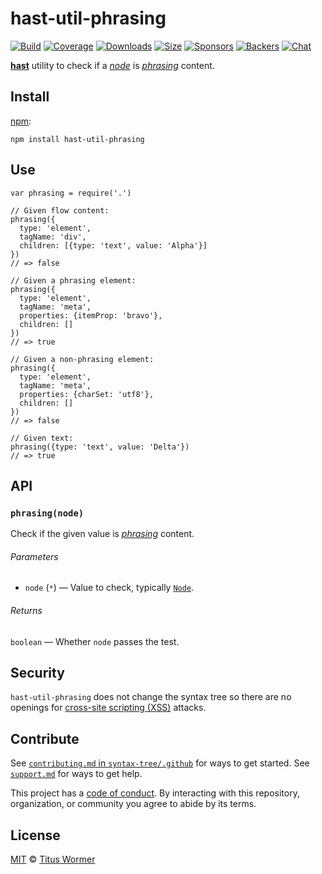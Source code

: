 hast-util-phrasing
==================

[![Build](https://img.shields.io/travis/syntax-tree/hast-util-phrasing.svg)](https://travis-ci.org/syntax-tree/hast-util-phrasing) [![Coverage](https://img.shields.io/codecov/c/github/syntax-tree/hast-util-phrasing.svg)](https://codecov.io/github/syntax-tree/hast-util-phrasing) [![Downloads](https://img.shields.io/npm/dm/hast-util-phrasing.svg)](https://www.npmjs.com/package/hast-util-phrasing) [![Size](https://img.shields.io/bundlephobia/minzip/hast-util-phrasing.svg)](https://bundlephobia.com/result?p=hast-util-phrasing) [![Sponsors](https://opencollective.com/unified/sponsors/badge.svg)](https://opencollective.com/unified) [![Backers](https://opencollective.com/unified/backers/badge.svg)](https://opencollective.com/unified) [![Chat](https://img.shields.io/badge/chat-spectrum-7b16ff.svg)](https://spectrum.chat/unified/syntax-tree)

[**hast**](https://github.com/syntax-tree/hast) utility to check if a [*node*](https://github.com/syntax-tree/hast#nodes) is [*phrasing*](https://html.spec.whatwg.org/#phrasing-content-2) content.

Install
-------

[npm](https://docs.npmjs.com/cli/install):

    npm install hast-util-phrasing

Use
---

    var phrasing = require('.')

    // Given flow content:
    phrasing({
      type: 'element',
      tagName: 'div',
      children: [{type: 'text', value: 'Alpha'}]
    })
    // => false

    // Given a phrasing element:
    phrasing({
      type: 'element',
      tagName: 'meta',
      properties: {itemProp: 'bravo'},
      children: []
    })
    // => true

    // Given a non-phrasing element:
    phrasing({
      type: 'element',
      tagName: 'meta',
      properties: {charSet: 'utf8'},
      children: []
    })
    // => false

    // Given text:
    phrasing({type: 'text', value: 'Delta'})
    // => true

API
---

### `phrasing(node)`

Check if the given value is [*phrasing*](https://html.spec.whatwg.org/#phrasing-content-2) content.

###### Parameters

-   `node` (`*`) — Value to check, typically [`Node`](https://github.com/syntax-tree/hast#nodes).

###### Returns

`boolean` — Whether `node` passes the test.

Security
--------

`hast-util-phrasing` does not change the syntax tree so there are no openings for [cross-site scripting (XSS)](https://en.wikipedia.org/wiki/Cross-site_scripting) attacks.

Contribute
----------

See [`contributing.md` in `syntax-tree/.github`](https://github.com/syntax-tree/.github/blob/master/contributing.md) for ways to get started. See [`support.md`](https://github.com/syntax-tree/.github/blob/master/support.md) for ways to get help.

This project has a [code of conduct](https://github.com/syntax-tree/.github/blob/master/code-of-conduct.md). By interacting with this repository, organization, or community you agree to abide by its terms.

License
-------

[MIT](license) © [Titus Wormer](https://wooorm.com)

